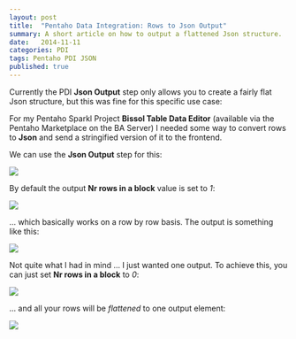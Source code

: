 ```yaml
---
layout: post
title:  "Pentaho Data Integration: Rows to Json Output"
summary: A short article on how to output a flattened Json structure.
date:   2014-11-11
categories: PDI
tags: Pentaho PDI JSON
published: true
---
```


Currently the PDI **Json Output** step only allows you to create a fairly flat Json structure, but this was fine for this specific use case:

For my Pentaho Sparkl Project **Bissol Table Data Editor** (available via the Pentaho Marketplace on the BA Server) I needed some way to convert rows to **Json** and send a stringified version of it to the frontend. 

We can use the **Json Output** step for this:

![](/images/json-flattened/ktr.png)

By default the output **Nr rows in a block** value is set to *1*:

![](/images/json-flattened/config-1.png)

... which basically works on a row by row basis. The output is something like this:

![](/images/json-flattened/json-output-rows.png)

Not quite what I had in mind ... I just wanted one output. To achieve this, you can just set **Nr rows in a block** to *0*:

![](/images/json-flattened/config-0.png)

... and all your rows will be *flattened* to one output element:

![](/images/json-flattened/json-output-flattened.png)